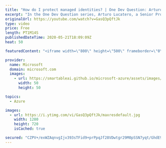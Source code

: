 ```yaml
---
title: "How do I protect managed identities? | One Dev Question: Arturo Lucatero"
excerpt: "In the One Dev Question series, Arturo Lucatero, a Senior Program Manager working on managed identities for Azure resources, explains how to protect managed identities.   Try Azure for free: https://aka.ms/TryAzure5"
originalUrl: https://youtube.com/watch?v=GasQ3pQftJk
type: video
price: Free
length: PT1M14S
publishedDateTime: 2020-05-21T18:09:09Z
heat: 50

featuredContent: "<iframe width=\"800\" height=\"500\" frameborder=\"0\" src=\"https://www.youtube.com/embed/GasQ3pQftJk\" allow=\"accelerometer; autoplay; encrypted-media; gyroscope; picture-in-picture\" allowfullscreen></iframe>"

provider:
  name: Microsoft
  domain: microsoft.com
  images:
    - url: https://smartableai.github.io/microsoft-azure/assets/images/organizations/microsoft.com-50x50.jpg
      width: 50
      height: 50

topics:
  - Azure

images:
  - url: https://i.ytimg.com/vi/GasQ3pQftJk/maxresdefault.jpg
    width: 1280
    height: 720
    isCached: true

secured: "CZPV+/exWZAqnvgIjv393sTFid9+prPpqJf28VDwtgr29M0pSSN7yqt/GhdE9lmQnnFvSKPoNWlBEvbsk40SoEt6lzn6vvflYulVedm/4dk/MKP/yYXwZ8rlzTwWnKDVP4yPTNN9su07HLpGIKxdZwotbdgGMvH2lxahsG/lJD0SfUTm0rwH+A7VL1EpJgsY6x134bXJpedw6GEgwp3A+XXjhuBMr6tvHGz6yimvAufs+31jQsKq5qFnd6hgLFCecCFWiXB32eaRqs9z/IPw5rl6C6ONdm5127IIMD35ysg8J5QSojRuTsg9bxf/P3flkF9LTPanzzScY0N5u+fyqfOzptWZgn2X5N3ZtHpqtPNFfZabJxCg4R4rMWZ38VcChBhyKSYVSxQEsoLEATTwKu2NzX0eyT6txdh5BTZt0O4=;ZnDqERksU83THfetoA2peA=="
---
```


